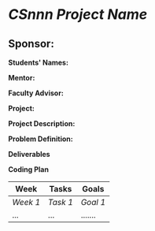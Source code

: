 # *CSnnn Project Name*
## **Sponsor:**

**Students' Names:**

**Mentor:**

**Faculty Advisor:**

**Project:**

**Project Description:**

**Problem Definition:**

**Deliverables**

**Coding Plan**

| Week | Tasks | Goals |
|------|-------|-------|
| _Week 1_ | _Task 1_ | _Goal 1_ |
| ... | ... | ....... |
